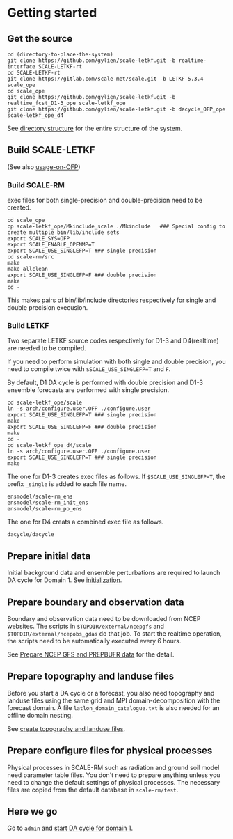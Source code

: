 # Getting started

## Get the source

```
cd (directory-to-place-the-system) 
git clone https://github.com/gylien/scale-letkf.git -b realtime-interface SCALE-LETKF-rt
cd SCALE-LETKF-rt
git clone https://gitlab.com/scale-met/scale.git -b LETKF-5.3.4 scale_ope
cd scale_ope
git clone https://github.com/gylien/scale-letkf.git -b realtime_fcst_D1-3_ope scale-letkf_ope 
git clone https://github.com/gylien/scale-letkf.git -b dacycle_OFP_ope  scale-letkf_ope_d4
```
See [directory structure](directory-structure.md) for the entire structure of the system.

## Build SCALE-LETKF

(See also [usage-on-OFP](https://github.com/gylien/scale-letkf/wiki/Usage-on-OFP))

### Build SCALE-RM

exec files for both single-precision and double-precision need to be created. 

```
cd scale_ope
cp scale-letkf_ope/Mkinclude_scale ./Mkinclude   ### Special config to create multiple bin/lib/include sets
export SCALE_SYS=OFP
export SCALE_ENABLE_OPENMP=T 
export SCALE_USE_SINGLEFP=T ### single precision 
cd scale-rm/src
make 
make allclean
export SCALE_USE_SINGLEFP=F ### double precision
make
cd -
```
This makes pairs of bin/lib/include directories respectively for single and double precision execusion.

### Build LETKF

Two separate LETKF source codes respectively for D1-3 and D4(realtime) are needed to be compiled.

If you need to perform simulation with both single and double precision, you need to compile twice with `$SCALE_USE_SINGLEFP=T` and `F`.

By default, D1 DA cycle is performed with double precision and D1-3 ensemble forecasts are performed with single precision. 

```
cd scale-letkf_ope/scale
ln -s arch/configure.user.OFP ./configure.user
export SCALE_USE_SINGLEFP=T ### single precision 
make 
export SCALE_USE_SINGLEFP=F ### double precision 
make 
cd -
cd scale-letkf_ope_d4/scale
ln -s arch/configure.user.OFP ./configure.user
export SCALE_USE_SINGLEFP=T ### single precision 
make 
```
The one for D1-3 creates exec files as follows. If `$SCALE_USE_SINGLEFP=T`, the prefix `_single` is added to each file name.  
```
ensmodel/scale-rm_ens
ensmodel/scale-rm_init_ens
ensmodel/scale-rm_pp_ens
```
The one for D4 creats a combined exec file as follows.
```
dacycle/dacycle
```

## Prepare initial data

Initial background data and ensemble perturbations are required to launch DA cycle for Domain 1.
See [initialization](initialize.md).

## Prepare boundary and observation data

Boundary and observation data need to be downloaded from NCEP websites. The scripts in `$TOPDIR/external/ncepgfs` and `$TOPDIR/external/ncepobs_gdas` do that job. To start the realtime operation, the scripts need to be automatically executed every 6 hours. 

See [Prepare NCEP GFS and PREPBUFR data](prepare-ncep-gfs-and-prepbufr-data.md) for the detail. 

## Prepare topography and landuse files 

Before you start a DA cycle or a forecast, you also need topography and landuse files using the same grid and MPI domain-decomposition with the forecast domain. A file `latlon_domain_catalogue.txt` is also needed for an offline domain nesting.

See [create topography and landuse files](create-topography-and-landuse-files.md).

## Prepare configure files for physical processes 
Physical processes in SCALE-RM such as radiation and ground soil model need parameter table files. 
You don't need to prepare anything unless you need to change the default settings of physical processes.
The necessary files are copied from the default database in `scale-rm/test`. 

## Here we go
Go to `admin` and [start DA cycle for domain 1](control.md).  

